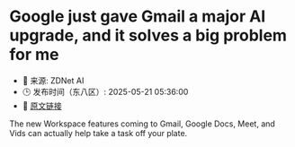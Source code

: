 # Google just gave Gmail a major AI upgrade, and it solves a big problem for me
- 📅 来源: ZDNet AI
- 🕒 发布时间（东八区）: 2025-05-21 05:36:00
- 🔗 [原文链接](https://www.zdnet.com/article/google-just-gave-gmail-a-major-ai-upgrade-and-it-solves-a-big-problem-for-me/)

The new Workspace features coming to Gmail, Google Docs, Meet, and Vids can actually help take a task off your plate.